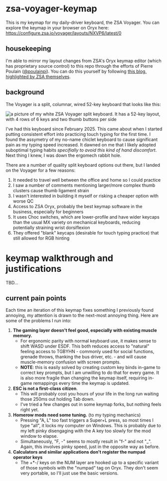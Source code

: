 # zsa-voyager-keymap

This is my keymap for my daily-driver keyboard, the ZSA Voyager. You can explore the keymap in your browser on Oryx here: https://configure.zsa.io/voyager/layouts/NXVP6/latest/0

## housekeeping

I'm able to mirror my layout changes from ZSA's Oryx keymap editor (which has proprietary source control) to this repo through the efforts of Pierre Poulain ([@poulainpi](https://github.com/poulainpi)). You can do this yourself by following [this blog, highlighted by ZSA themselves](https://blog.zsa.io/oryx-custom-qmk-features).

## background

The Voyager is a split, columnar, wired 52-key keyboard that looks like this:

![a picture of my white ZSA Voyager split keyboard. It has a 52-key layout, with 4 rows of 6 keys and two thumb buttons per side](https://github.com/user-attachments/assets/9900abc4-bc69-485e-a865-5d9fba9cd13e)


I've had this keyboard since February 2025. This came about when I started putting consistent effort into practicing touch typing for the first time. I found the assymetry of my no-name chiclet keyboard to cause significant pain as my typing speed increased. It dawned on me that I likely adopted suboptimal typing habits *specifially to avoid this kind of hand discomfort*. Next thing I knew, I was down the ergomech rabbit hole.

There are a number of quality split keyboard options out there, but I landed on the Voyager for a few reasons:
1. It needed to travel well between the office and home so I could practice
2. I saw a number of comments mentioning larger/more complex thumb clusters cause thumb ligament strain
3. I wasn't interested in building it myself or risking a cheaper option with worse QC
4. Access to ZSA Oryx, probably the best keymap software in the business, especially for beginners
5. It uses Choc switches, which are lower-profile and have wider keycaps than the usual MX variety on mechanical keyboards, reducing potentially straining wrist dorsiflexion
6. They offered "blank" keycaps (desirable for touch typing practice) that still allowed for RGB hinting

# keymap walkthrough and justifications

TBD...

## current pain points

Each time an iteration of this keymap fixes something I previously found annoying, my attention is drawn to the next-most annoying thing. Here are some of the problems I run into:

1. **The gaming layer doesn't feel good, especially with existing muscle memory.**
    * For ergonomic parity with normal keyboard use, it makes sense to shift WASD under ESDF. This both reduces access to "natural" feeling access to TGBYHN -  commonly used for social functions, grenade throws, thanking the bus driver, etc. - and will cause muscle-memory confusion with screen prompts.
    * **NOTE**: this is easily solved by creating custom key binds in-game to correct key prompts, but I am unwilling to do that for every game. It is also more fragile than changing the keymap itself, requiring in-game remappings every time the keymap is updated.
2. **ESC is not a first-class citizen**.
    * This will probably cost you hours of your life in the long run waiting those 250ms out holding Tab down.
    * I've tried a few changes out in some keymap forks, but nothing feels right yet.
3. **Homerow mods need some tuning.** (to my typing mechanics)
    * Pressing "A, L" too fast triggers a Super+L press, so most times I type "all", it locks my computer on Windows. This is probably due to my left pinky disengaging with the A key too slowly for the mod window to elapse.
    * Simultaneously, "F, -" seems to mostly result in "f-" and not "_". Again, this involves pinky speed, just in the opposite way as before.
4. **Calculators and similar applications don't register the numpad operator keys**
    * The +*-/ keys on the NUM layer are hooked up to a specific variant of those symbols with the "numpad" tag on Oryx. They don't seem very portable, so I'll just use the basic versions.


